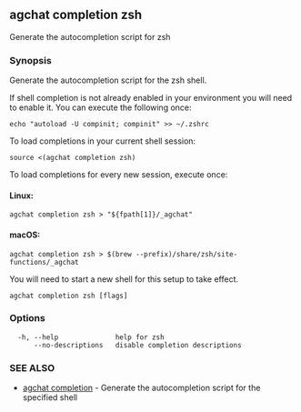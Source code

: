 ## agchat completion zsh

Generate the autocompletion script for zsh

### Synopsis

Generate the autocompletion script for the zsh shell.

If shell completion is not already enabled in your environment you will need
to enable it.  You can execute the following once:

	echo "autoload -U compinit; compinit" >> ~/.zshrc

To load completions in your current shell session:

	source <(agchat completion zsh)

To load completions for every new session, execute once:

#### Linux:

	agchat completion zsh > "${fpath[1]}/_agchat"

#### macOS:

	agchat completion zsh > $(brew --prefix)/share/zsh/site-functions/_agchat

You will need to start a new shell for this setup to take effect.


```
agchat completion zsh [flags]
```

### Options

```
  -h, --help              help for zsh
      --no-descriptions   disable completion descriptions
```

### SEE ALSO

* [agchat completion](agchat_completion.md)	 - Generate the autocompletion script for the specified shell

